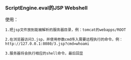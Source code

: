 ### ScriptEngine.eval的JSP Webshell


使用：
```
1.把jsp文件放到能被解析的服务器目录，例：tomcat的webapps/ROOT

2.在浏览器访问3.jsp，并使用参数cmd传入需要远程执行的命令，例：http://127.0.0.1:8080/3.jsp?cmd=whoami

3.服务器将会执行相应的shell命令，最后回显
```